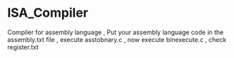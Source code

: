 # ISA_Compiler
Compiler for assembly language , 
Put your assembly language code in the assembly.txt file , 
execute asstobnary.c , 
now execute binexecute.c , 
check register.txt
